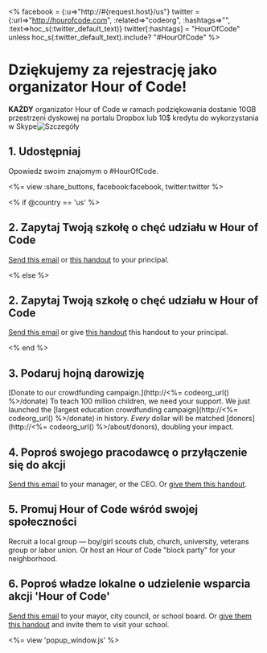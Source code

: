 <% facebook = {:u=>"http://#{request.host}/us"}
                      twitter = {:url=>"http://hourofcode.com", :related=>"codeorg", :hashtags=>"", :text=>hoc_s(:twitter_default_text)}
                      twitter[:hashtags] = "HourOfCode" unless hoc_s(:twitter_default_text).include? "#HourOfCode" %>



# Dziękujemy za rejestrację jako organizator Hour of Code!

**KAŻDY** organizator Hour of Code w ramach podziękowania dostanie 10GB przestrzeni dyskowej na portalu Dropbox lub 10$ kredytu do wykorzystania w Skype![Szczegóły](<%= hoc_uri('/prizes') %>)

## 1. Udostępniaj

Opowiedz swoim znajomym o #HourOfCode.

<%= view :share_buttons, facebook:facebook, twitter:twitter %>

<% if @country == 'us' %>

## 2. Zapytaj Twoją szkołę o chęć udziału w Hour of Code

[Send this email](<%= hoc_uri('/resources#email') %>) or [this handout](/resources/hoc-one-pager.pdf) to your principal.

<% else %>

## 2. Zapytaj Twoją szkołę o chęć udziału w Hour of Code

[Send this email](<%= hoc_uri('/resources#email') %>) or give [this handout](/resources/hoc-one-pager.pdf) this handout</a> to your principal.

<% end %>

## 3. Podaruj hojną darowizję

[Donate to our crowdfunding campaign.](http://<%= codeorg_url() %>/donate) To teach 100 million children, we need your support. We just launched the [largest education crowdfunding campaign](http://<%= codeorg_url() %>/donate) in history. *Every* dollar will be matched [donors](http://<%= codeorg_url() %>/about/donors), doubling your impact.

## 4. Poproś swojego pracodawcę o przyłączenie się do akcji

[Send this email](<%= hoc_uri('/resources#email') %>) to your manager, or the CEO. Or [give them this handout](http://hourofcode.com/resources/hoc-one-pager.pdf).

## 5. Promuj Hour of Code wśród swojej społeczności

Recruit a local group — boy/girl scouts club, church, university, veterans group or labor union. Or host an Hour of Code "block party" for your neighborhood.

## 6. Poproś władze lokalne o udzielenie wsparcia akcji 'Hour of Code'

[Send this email](<%= hoc_uri('/resources#politicians') %>) to your mayor, city council, or school board. Or [give them this handout](http://hourofcode.com/resources/hoc-one-pager.pdf) and invite them to visit your school.

<%= view 'popup_window.js' %>